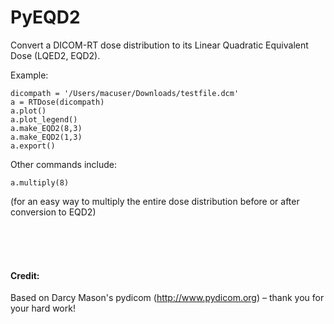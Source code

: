 


# PyEQD2
Convert a DICOM-RT dose distribution to its Linear Quadratic Equivalent Dose (LQED2, EQD2).

Example:
```
dicompath = '/Users/macuser/Downloads/testfile.dcm'
a = RTDose(dicompath)
a.plot()
a.plot_legend()
a.make_EQD2(8,3)
a.make_EQD2(1,3)
a.export()
```

Other commands include:
```
a.multiply(8)
```
(for an easy way to multiply the entire dose distribution before or after conversion to EQD2)

<br />
<br />
<br />


#### Credit: 
Based on Darcy Mason's pydicom (http://www.pydicom.org) – thank you for your hard work!
